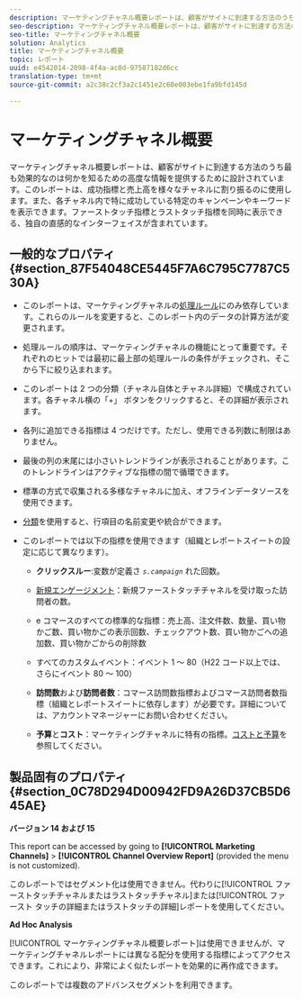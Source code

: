 ```yaml
---
description: マーケティングチャネル概要レポートは、顧客がサイトに到達する方法のうち最も効果的なのは何かを知るための高度な情報を提供するために設計されています。このレポートは、成功指標と売上高を様々なチャネルに割り振るのに使用します。また、各チャネル内で特に成功している特定のキャンペーンやキーワードを表示できます。ファーストタッチ指標とラストタッチ指標を同時に表示できる、独自の直感的なインターフェイスが含まれています。
seo-description: マーケティングチャネル概要レポートは、顧客がサイトに到達する方法のうち最も効果的なのは何かを知るための高度な情報を提供するために設計されています。このレポートは、成功指標と売上高を様々なチャネルに割り振るのに使用します。また、各チャネル内で特に成功している特定のキャンペーンやキーワードを表示できます。ファーストタッチ指標とラストタッチ指標を同時に表示できる、独自の直感的なインターフェイスが含まれています。
seo-title: マーケティングチャネル概要
solution: Analytics
title: マーケティングチャネル概要
topic: レポート
uuid: e4542014-2098-4f4a-ac0d-97587182d6cc
translation-type: tm+mt
source-git-commit: a2c38c2cf3a2c1451e2c60e003ebe1fa9bfd145d

---
```



# マーケティングチャネル概要

マーケティングチャネル概要レポートは、顧客がサイトに到達する方法のうち最も効果的なのは何かを知るための高度な情報を提供するために設計されています。このレポートは、成功指標と売上高を様々なチャネルに割り振るのに使用します。また、各チャネル内で特に成功している特定のキャンペーンやキーワードを表示できます。ファーストタッチ指標とラストタッチ指標を同時に表示できる、独自の直感的なインターフェイスが含まれています。

## 一般的なプロパティ {#section_87F54048CE5445F7A6C795C7787C530A}

* このレポートは、マーケティングチャネルの[処理ルール](https://marketing.adobe.com/resources/help/en_US/mchannel/c_channels_rules.html)にのみ依存しています。これらのルールを変更すると、このレポート内のデータの計算方法が変更されます。
* 処理ルールの順序は、マーケティングチャネルの機能にとって重要です。それぞれのヒットでは最初に最上部の処理ルールの条件がチェックされ、そこから下に絞り込まれます。
* このレポートは 2 つの分類（チャネル自体とチャネル詳細）で構成されています。各チャネル横の「+」 ボタンをクリックすると、その詳細が表示されます。
* 各列に追加できる指標は 4 つだけです。ただし、使用できる列数に制限はありません。
* 最後の列の末尾には小さいトレンドラインが表示されることがあります。このトレンドラインはアクティブな指標の間で循環できます。
* 標準の方式で収集される多様なチャネルに加え、オフラインデータソースを使用できます。
* [分類](https://marketing.adobe.com/resources/help/en_US/mchannel/t_classifications.html)を使用すると、行項目の名前変更や統合ができます。
* このレポートでは以下の指標を使用できます（組織とレポートスイートの設定に応じて異なります）。

   * **クリックスルー**:変数が定義さ *`s.campaign`* れた回数。

   * [新規エンゲージメント](https://marketing.adobe.com/resources/help/en_US/mchannel/t_visitor_engagement.html)：新規ファーストタッチチャネルを受け取った訪問者の数。
   * e コマースのすべての標準的な指標：売上高、注文件数、数量、買い物かご数、買い物かごの表示回数、チェックアウト数、買い物かごへの追加数、買い物かごからの削除数
   * すべてのカスタムイベント：イベント 1 ～ 80（H22 コード以上では、さらにイベント 80 ～ 100）
   * **訪問数**&#x200B;および&#x200B;**訪問者数**：コマース訪問数指標およびコマース訪問者数指標（組織とレポートスイートに依存します）が必要です。詳細については、アカウントマネージャーにお問い合わせください。

   * **予算**&#x200B;と&#x200B;**コスト**：マーケティングチャネルに特有の指標。[コストと予算](https://marketing.adobe.com/resources/help/en_US/mchannel/c_overview_budget.html)を参照してください。

## 製品固有のプロパティ {#section_0C78D294D00942FD9A26D37CB5D645AE}

**バージョン 14 および 15**

This report can be accessed by going to **[!UICONTROL Marketing Channels]** &gt; **[!UICONTROL Channel Overview Report]** (provided the menu is not customized).

このレポートではセグメント化は使用できません。代わりに[!UICONTROL ファーストタッチチャネルまたはラストタッチチャネル]または[!UICONTROL ファースト タッチの詳細またはラストタッチの詳細]レポートを使用してください。

**Ad Hoc Analysis**

[!UICONTROL マーケティングチャネル概要レポート]は使用できませんが、マーケティングチャネルレポートには異なる配分を使用する指標によってアクセスできます。これにより、非常によく似たレポートを効果的に再作成できます。

このレポートでは複数のアドバンスセグメントを利用できます。
